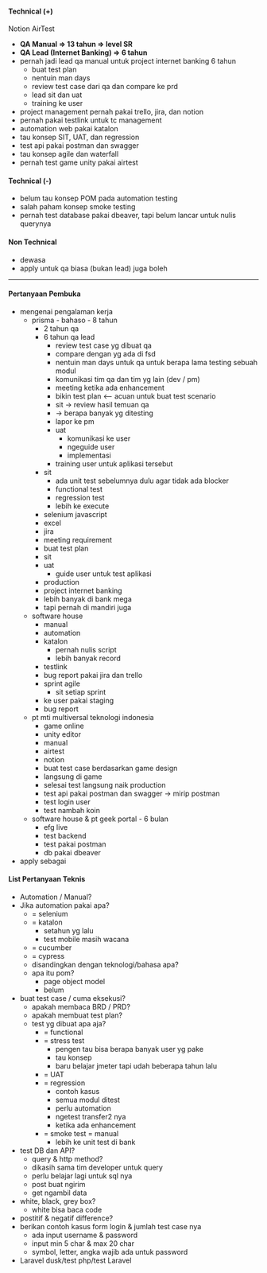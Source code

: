 #### Technical (+) 

Notion
AirTest

- **QA Manual => 13 tahun => level SR**
- **QA Lead (Internet Banking) => 6 tahun**
- pernah jadi lead qa manual untuk project internet banking 6 tahun
	- buat test plan
	- nentuin man days
	- review test case dari qa dan compare ke prd
	- lead sit dan uat
	- training ke user
- project management pernah pakai trello, jira, dan notion
- pernah pakai testlink untuk tc management
- automation web pakai katalon
- tau konsep SIT, UAT, dan regression
- test api pakai postman dan swagger
- tau konsep agile dan waterfall
- pernah test game unity pakai airtest 

#### Technical (-)  

- belum tau konsep POM pada automation testing
- salah paham konsep smoke testing
- pernah test database pakai dbeaver, tapi belum lancar untuk nulis querynya

#### Non Technical  

- dewasa
- apply untuk qa biasa (bukan lead) juga boleh

---

#### Pertanyaan Pembuka

- mengenai pengalaman kerja  
	- prisma - bahaso - 8 tahun
		- 2 tahun qa
		- 6 tahun qa lead
			- review test case yg dibuat qa
			- compare dengan yg ada di fsd
			- nentuin man days untuk qa untuk berapa lama testing sebuah modul
			- komunikasi tim qa dan tim yg lain (dev / pm)
			- meeting ketika ada enhancement
			- bikin test plan <-- acuan untuk buat test scenario
			- sit -> review hasil temuan qa
			- -> berapa banyak yg ditesting
			- lapor ke pm
			- uat
				- komunikasi ke user
				- ngeguide user
				- implementasi
			- training user untuk aplikasi tersebut
		- sit
			- ada unit test sebelumnya dulu agar tidak ada blocker
			- functional test
			- regression test
			- lebih ke execute
		- selenium javascript 
		- excel
		- jira
		- meeting requirement
		- buat test plan
		- sit
		- uat
			- guide user untuk test aplikasi
		- production
		- project internet banking
		- lebih banyak di bank mega
		- tapi pernah di mandiri juga
	- software house
		- manual
		- automation
		- katalon
			- pernah nulis script
			- lebih banyak record
		- testlink
		- bug report pakai jira dan trello
		- sprint agile
			- sit setiap sprint
		- ke user pakai staging
		- bug report
	- pt mti multiversal teknologi indonesia
		- game online
		- unity editor
		- manual
		- airtest
		- notion
		- buat test case berdasarkan game design
		- langsung di game
		- selesai test langsung naik production
		- test api pakai postman dan swagger -> mirip postman
		- test login user
		- test nambah koin
	- software house & pt geek portal - 6 bulan
		- efg live
		- test backend
		- test pakai postman
		- db pakai dbeaver
- apply sebagai


#### List Pertanyaan Teknis

- Automation / Manual?  
- Jika automation pakai apa?
	- = selenium
	- = katalon
		- setahun yg lalu
		- test mobile masih wacana
	- = cucumber
	- = cypress
	- disandingkan dengan teknologi/bahasa apa?
	- apa itu pom?
		- page object model
		- belum
- buat test case / cuma eksekusi?
	- apakah membaca BRD / PRD?
	- apakah membuat test plan?
	- test yg dibuat apa aja?
		- = functional
		- = stress test
			- pengen tau bisa berapa banyak user yg pake
			- tau konsep
			- baru belajar jmeter tapi udah beberapa tahun lalu
		- = UAT
		- = regression
			- contoh kasus
			- semua modul ditest
			- perlu automation
			- ngetest transfer2 nya
			- ketika ada enhancement
		- = smoke test = manual
			- lebih ke unit test di bank
- test DB dan API?
	- query & http method?
	- dikasih sama tim developer untuk query
	- perlu belajar lagi untuk sql nya
	- post buat ngirim
	- get ngambil data
- white, black, grey box?
	- white bisa baca code
- postitif & negatif difference?
- berikan contoh kasus form login & jumlah test case nya
	- ada input username & password
	- input min 5 char & max 20 char
	- symbol, letter, angka wajib ada untuk password
- Laravel dusk/test php/test Laravel